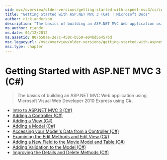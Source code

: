 ```yaml
---
uid: mvc/overview/older-versions/getting-started-with-aspnet-mvc3/cs/index
title: "Getting Started with ASP.NET MVC 3 (C#) | Microsoft Docs"
author: rick-anderson
description: "The basics of building an ASP.NET MVC Web application using Microsoft Visual Web Developer 2010 Express using C#."
ms.author: riande
ms.date: 04/12/2012
ms.assetid: 807b50ae-2e7c-450c-b559-e04bd56457bd
msc.legacyurl: /mvc/overview/older-versions/getting-started-with-aspnet-mvc3/cs
msc.type: chapter
---
```

Getting Started with ASP.NET MVC 3 (C#)
====================
> The basics of building an ASP.NET MVC Web application using Microsoft Visual Web Developer 2010 Express using C#.


- [Intro to ASP.NET MVC 3 (C#)](intro-to-aspnet-mvc-3.md)
- [Adding a Controller (C#)](adding-a-controller.md)
- [Adding a View (C#)](adding-a-view.md)
- [Adding a Model (C#)](adding-a-model.md)
- [Accessing your Model's Data from a Controller (C#)](accessing-your-models-data-from-a-controller.md)
- [Examining the Edit Methods and Edit View (C#)](examining-the-edit-methods-and-edit-view.md)
- [Adding a New Field to the Movie Model and Table (C#)](adding-a-new-field.md)
- [Adding Validation to the Model (C#)](adding-validation-to-the-model.md)
- [Improving the Details and Delete Methods (C#)](improving-the-details-and-delete-methods.md)
